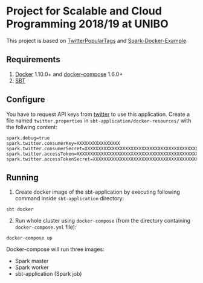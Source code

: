 # Project for Scalable and Cloud Programming 2018/19 at UNIBO
This project is based on [TwitterPopularTags](https://github.com/apache/bahir/blob/master/streaming-twitter/examples/src/main/scala/org/apache/spark/examples/streaming/twitter/TwitterPopularTags.scala) and [Spark-Docker-Example](https://github.com/Semantive/Spark-Docker-Example)

## Requirements
1. [Docker](https://docs.docker.com/engine/installation/) 1.10.0+ and [docker-compose](https://docs.docker.com/compose/) 1.6.0+
2. [SBT](http://www.scala-sbt.org/)

## Configure
You have to request API keys from [twitter](https://developer.twitter.com) to use this application. Create a file named  `twitter.properties` in `sbt-application/docker-resources/` with the follwing content:

```
spark.debug=true
spark.twitter.consumerKey=XXXXXXXXXXXXXXXX
spark.twitter.consumerSecret=XXXXXXXXXXXXXXXXXXXXXXXXXXXXXXXXXXXXXXXXXXXXXX
spark.twitter.accessToken=XXXXXXXXXXXXXXXXXXXXXXXXXXXXXXXXXXXXXXXXXXXXXXXXXX
spark.twitter.accessTokenSecret=XXXXXXXXXXXXXXXXXXXXXXXXXXXXXXXXXXXXXXXXXXXX
```
## Running
1. Create docker image of the sbt-application by executing following command inside ``sbt-application`` directory:

```sbt docker```

2. Run whole cluster using ```docker-compose``` (from the directory containing ```docker-compose.yml``` file):

```docker-compose up```

Docker-compose will run three images: 
- Spark master
- Spark worker
- sbt-application (Spark job)

